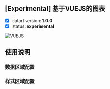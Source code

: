 ## [Experimental] 基于VUEJS的图表

- [x] datart version: **1.0.0**
- [x] status: **experimental**

![VUEJS](./experiment-uml-chart.png)

## 使用说明

### 数据区域配置

### 样式区域配置
